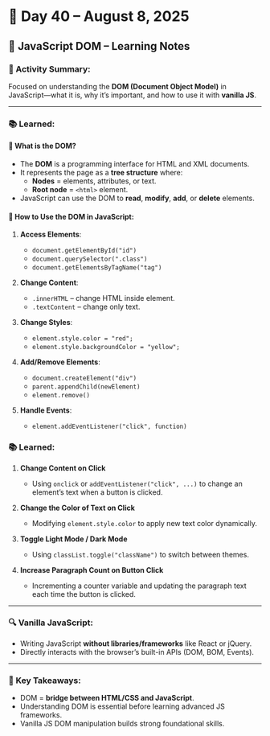 # 📅 Day 40 – August 8, 2025

## 🎯 JavaScript DOM – Learning Notes

### 📝 Activity Summary:
Focused on understanding the **DOM (Document Object Model)** in JavaScript—what it is, why it’s important, and how to use it with **vanilla JS**.

---
### 📚 Learned:

#### 🔸 What is the DOM?
- The **DOM** is a programming interface for HTML and XML documents.
- It represents the page as a **tree structure** where:
  - **Nodes** = elements, attributes, or text.
  - **Root node** = `<html>` element.
- JavaScript can use the DOM to **read**, **modify**, **add**, or **delete** elements.

#### 🔸 How to Use the DOM in JavaScript:
1. **Access Elements**:
   - `document.getElementById("id")`
   - `document.querySelector(".class")`
   - `document.getElementsByTagName("tag")`

2. **Change Content**:
   - `.innerHTML` – change HTML inside element.
   - `.textContent` – change only text.

3. **Change Styles**:
   - `element.style.color = "red";`
   - `element.style.backgroundColor = "yellow";`

4. **Add/Remove Elements**:
   - `document.createElement("div")`
   - `parent.appendChild(newElement)`
   - `element.remove()`

5. **Handle Events**:
   - `element.addEventListener("click", function)`

### 📚 Learned:
1. **Change Content on Click**
   - Using `onclick` or `addEventListener("click", ...)` to change an element’s text when a button is clicked.

2. **Change the Color of Text on Click**
   - Modifying `element.style.color` to apply new text color dynamically.

3. **Toggle Light Mode / Dark Mode**
   - Using `classList.toggle("className")` to switch between themes.

4. **Increase Paragraph Count on Button Click**
   - Incrementing a counter variable and updating the paragraph text each time the button is clicked.

---

### 🔍 Vanilla JavaScript:
- Writing JavaScript **without libraries/frameworks** like React or jQuery.
- Directly interacts with the browser’s built-in APIs (DOM, BOM, Events).

---

### 🧠 Key Takeaways:
- DOM = **bridge between HTML/CSS and JavaScript**.
- Understanding DOM is essential before learning advanced JS frameworks.
- Vanilla JS DOM manipulation builds strong foundational skills.
